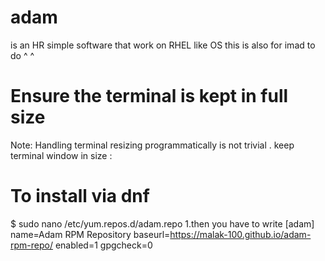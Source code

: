 # adam
is an HR simple software that work on RHEL like OS 
this is also for imad to do ^ ^
# Ensure the terminal is kept in full size
 Note: Handling terminal resizing programmatically is not trivial .
 keep terminal window in size :
 # To install via dnf 
 $ sudo nano /etc/yum.repos.d/adam.repo 
 1.then you have to write 
 [adam] 
name=Adam RPM Repository 
baseurl=https://malak-100.github.io/adam-rpm-repo/ 
enabled=1 
gpgcheck=0 


